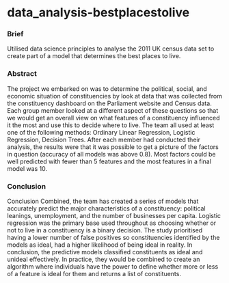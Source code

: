 # data_analysis-bestplacestolive

### Brief
Utilised data science principles to analyse the 2011 UK census data set to create part of a model that determines the best places to live.

### Abstract
The project we embarked on was to determine the political, social, and economic situation of constituencies
by look at data that was collected from the constituency dashboard on the Parliament website
and Census data. Each group member looked at a different aspect of these questions so that we would
get an overall view on what features of a constituency influenced it the most and use this to decide where
to live. The team all used at least one of the following methods: Ordinary Linear Regression, Logistic
Regression, Decision Trees. After each member had conducted their analysis, the results were that it was
possible to get a picture of the factors in question (accuracy of all models was above 0.8). Most factors
could be well predicted with fewer than 5 features and the most features in a final model was 10.

### Conclusion
Conclusion
Combined, the team has created a series of models
that accurately predict the major characteristics of
a constituency: political leanings, unemployment,
and the number of businesses per capita. Logistic
regression was the primary base used throughout
as choosing whether or not to live in a constituency
is a binary decision. The study prioritised having a lower number of
false positives so constituencies identified by the
models as ideal, had a higher likelihood of being
ideal in reality.
In conclusion, the predictive models classified
constituents as ideal and unideal effectively. In
practice, they would be combined to create an algorithm
where individuals have the power to define
whether more or less of a feature is ideal for them
and returns a list of constituents.
